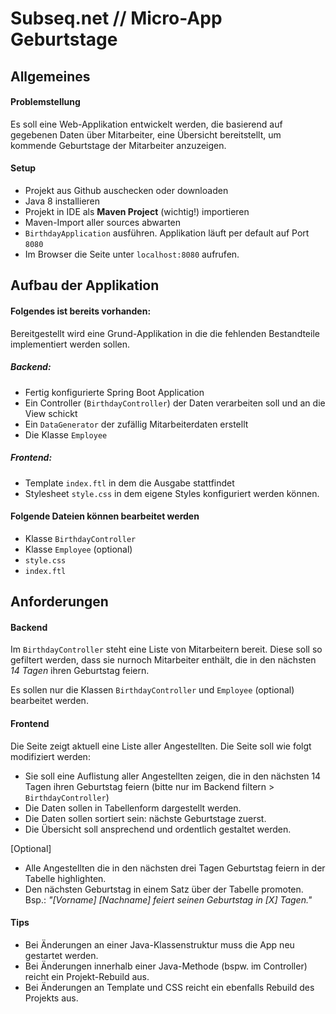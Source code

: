 # Subseq.net // Micro-App Geburtstage

## Allgemeines

#### Problemstellung

Es soll eine Web-Applikation entwickelt werden, die basierend auf gegebenen Daten über Mitarbeiter, eine Übersicht bereitstellt, um kommende Geburtstage der Mitarbeiter anzuzeigen.

#### Setup

- Projekt aus Github auschecken oder downloaden
- Java 8 installieren 
- Projekt in IDE als **Maven Project** (wichtig!) importieren
- Maven-Import aller sources abwarten
- ``BirthdayApplication`` ausführen. Applikation läuft per default auf Port ``8080``
- Im Browser die Seite unter ``localhost:8080`` aufrufen.

## Aufbau der Applikation

#### Folgendes ist bereits vorhanden:

Bereitgestellt wird eine Grund-Applikation in die die fehlenden Bestandteile implementiert werden sollen.

##### Backend:
- Fertig konfigurierte Spring Boot Application
- Ein Controller (``BirthdayController``) der Daten verarbeiten soll und an die View schickt
- Ein ``DataGenerator`` der zufällig Mitarbeiterdaten erstellt
- Die Klasse ``Employee``

##### Frontend:
- Template ``index.ftl`` in dem die Ausgabe stattfindet
- Stylesheet ``style.css`` in dem eigene Styles konfiguriert werden können.

#### Folgende Dateien können bearbeitet werden
- Klasse ``BirthdayController``
- Klasse ``Employee`` (optional)
- ``style.css``
- ``index.ftl``

## Anforderungen

#### Backend

Im ``BirthdayController`` steht eine Liste von Mitarbeitern bereit. Diese soll so gefiltert werden, dass sie nurnoch Mitarbeiter enthält, die in den nächsten *14 Tagen* ihren Geburtstag feiern.

Es sollen nur die Klassen ``BirthdayController`` und ``Employee`` (optional) bearbeitet werden. 

#### Frontend

Die Seite zeigt aktuell eine Liste aller Angestellten.
Die Seite soll wie folgt modifiziert werden:
- Sie soll eine Auflistung aller Angestellten zeigen, die in den nächsten 
      14 Tagen ihren Geburtstag feiern (bitte nur im Backend filtern > ``BirthdayController``)
- Die Daten sollen in Tabellenform dargestellt werden.
- Die Daten sollen sortiert sein: nächste Geburtstage zuerst.
- Die Übersicht soll ansprechend und ordentlich gestaltet werden.

[Optional]
- Alle Angestellten die in den nächsten drei Tagen Geburtstag feiern in der Tabelle highlighten.
- Den nächsten Geburtstag in einem Satz über der Tabelle promoten. Bsp.:
    *"[Vorname] [Nachname] feiert seinen Geburtstag in [X] Tagen."*
    
#### Tips
- Bei Änderungen an einer Java-Klassenstruktur muss die App neu gestartet werden.
- Bei Änderungen innerhalb einer Java-Methode (bspw. im Controller) reicht ein Projekt-Rebuild aus.
- Bei Änderungen an Template und CSS reicht ein ebenfalls Rebuild des Projekts aus.